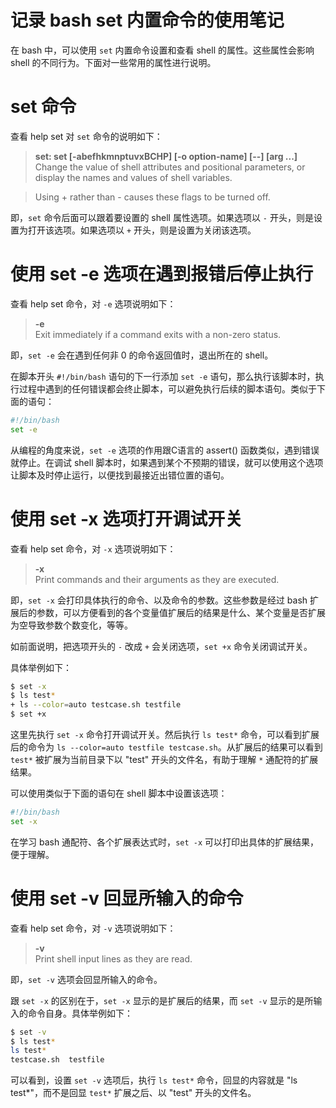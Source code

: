 # 记录 bash set 内置命令的使用笔记

在 bash 中，可以使用 `set` 内置命令设置和查看 shell 的属性。这些属性会影响 shell 的不同行为。下面对一些常用的属性进行说明。

# set 命令
查看 help set 对 `set` 命令的说明如下：
> **set: set [-abefhkmnptuvxBCHP] [-o option-name] [--] [arg ...]**  
Change the value of shell attributes and positional parameters, or display the names and values of shell variables.

> Using + rather than - causes these flags to be turned off.

即，`set` 命令后面可以跟着要设置的 shell 属性选项。如果选项以 `-` 开头，则是设置为打开该选项。如果选项以 `+` 开头，则是设置为关闭该选项。

# 使用 set -e 选项在遇到报错后停止执行
查看 help set 命令，对 `-e` 选项说明如下：
> **-e**  
Exit immediately if a command exits with a non-zero status.

即，`set -e` 会在遇到任何非 0 的命令返回值时，退出所在的 shell。

在脚本开头 `#!/bin/bash` 语句的下一行添加 `set -e` 语句，那么执行该脚本时，执行过程中遇到的任何错误都会终止脚本，可以避免执行后续的脚本语句。类似于下面的语句：
```bash
#!/bin/bash
set -e
```

从编程的角度来说，`set -e` 选项的作用跟C语言的 assert() 函数类似，遇到错误就停止。在调试 shell 脚本时，如果遇到某个不预期的错误，就可以使用这个选项让脚本及时停止运行，以便找到最接近出错位置的语句。

# 使用 set -x 选项打开调试开关
查看 help set 命令，对 `-x` 选项说明如下：
> **-x**  
Print commands and their arguments as they are executed.

即，`set -x` 会打印具体执行的命令、以及命令的参数。这些参数是经过 bash 扩展后的参数，可以方便看到的各个变量值扩展后的结果是什么、某个变量是否扩展为空导致参数个数变化，等等。

如前面说明，把选项开头的 `-` 改成 `+` 会关闭选项，`set +x` 命令关闭调试开关。

具体举例如下：
```bash
$ set -x
$ ls test*
+ ls --color=auto testcase.sh testfile
$ set +x
```
这里先执行 `set -x` 命令打开调试开关。然后执行 `ls test*` 命令，可以看到扩展后的命令为 `ls --color=auto testfile testcase.sh`。从扩展后的结果可以看到 `test*` 被扩展为当前目录下以 "test" 开头的文件名，有助于理解 `*` 通配符的扩展结果。

可以使用类似于下面的语句在 shell 脚本中设置该选项：
```bash
#!/bin/bash
set -x
```

在学习 bash 通配符、各个扩展表达式时，`set -x` 可以打印出具体的扩展结果，便于理解。

# 使用 set -v 回显所输入的命令
查看 help set 命令，对 `-v` 选项说明如下：
> **-v**  
Print shell input lines as they are read.

即，`set -v` 选项会回显所输入的命令。

跟 `set -x` 的区别在于，`set -x` 显示的是扩展后的结果，而 `set -v` 显示的是所输入的命令自身。具体举例如下：
```bash
$ set -v
$ ls test*
ls test*
testcase.sh  testfile
```
可以看到，设置 `set -v` 选项后，执行 `ls test*` 命令，回显的内容就是 "ls test*"，而不是回显 `test*` 扩展之后、以 "test" 开头的文件名。
